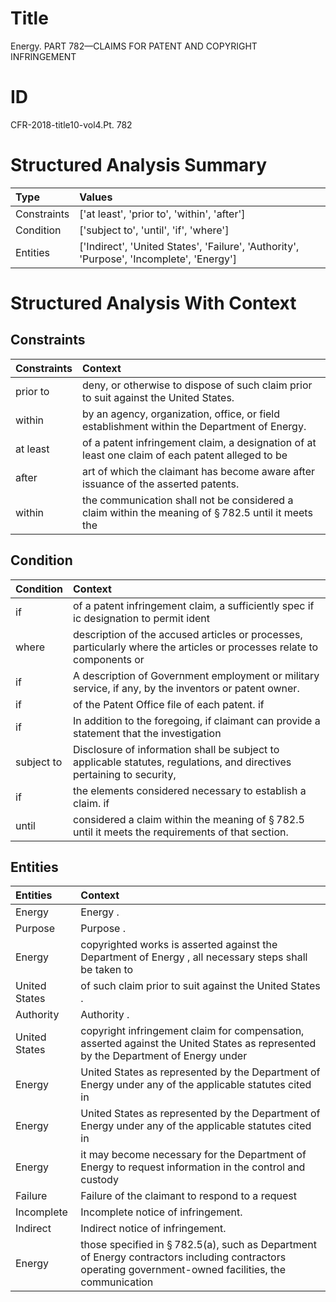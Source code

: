 # Title

 Energy. PART 782—CLAIMS FOR PATENT AND COPYRIGHT INFRINGEMENT


# ID

 CFR-2018-title10-vol4.Pt. 782


# Structured Analysis Summary

| Type        | Values                                                                                   |
|:------------|:-----------------------------------------------------------------------------------------|
| Constraints | ['at least', 'prior to', 'within', 'after']                                              |
| Condition   | ['subject to', 'until', 'if', 'where']                                                   |
| Entities    | ['Indirect', 'United States', 'Failure', 'Authority', 'Purpose', 'Incomplete', 'Energy'] |


# Structured Analysis With Context

 


## Constraints

| Constraints   | Context                                                                                                       |
|:--------------|:--------------------------------------------------------------------------------------------------------------|
| prior to      | deny, or otherwise to dispose of such claim prior to  suit against the United States.                         |
| within        | by an agency, organization, office, or field establishment within  the Department of Energy.                  |
| at least      | of a patent infringement claim, a designation of at least one claim of each patent alleged to be              |
| after         | art of which the claimant has become aware after  issuance of the asserted patents.                           |
| within        | the communication shall not be considered a claim within the meaning of &#167;&#8201;782.5 until it meets the |


## Condition

| Condition   | Context                                                                                                                 |
|:------------|:------------------------------------------------------------------------------------------------------------------------|
| if          | of a patent infringement claim, a sufficiently spec if ic designation to permit ident                                   |
| where       | description of the accused articles or processes, particularly where the articles or processes relate to components or  |
| if          | A description of Government employment or military service, if  any, by the inventors or patent owner.                  |
| if          | of the Patent Office file of each patent. if                                                                            |
| if          | In addition to the foregoing,  if claimant can provide a statement that the investigation                               |
| subject to  | Disclosure of information shall be  subject to applicable statutes, regulations, and directives pertaining to security, |
| if          | the elements considered necessary to establish a claim. if                                                              |
| until       | considered a claim within the meaning of &#167;&#8201;782.5 until  it meets the requirements of that section.           |


## Entities

| Entities      | Context                                                                                                                                                           |
|:--------------|:------------------------------------------------------------------------------------------------------------------------------------------------------------------|
| Energy        | Energy .                                                                                                                                                          |
| Purpose       | Purpose .                                                                                                                                                         |
| Energy        | copyrighted works is asserted against the Department of Energy , all necessary steps shall be taken to                                                            |
| United States | of such claim prior to suit against the United States .                                                                                                           |
| Authority     | Authority .                                                                                                                                                       |
| United States | copyright infringement claim for compensation, asserted against the United States as represented by the Department of Energy under                                |
| Energy        | United States as represented by the Department of Energy under any of the applicable statutes cited in                                                            |
| Energy        | United States as represented by the Department of Energy under any of the applicable statutes cited in                                                            |
| Energy        | it may become necessary for the Department of Energy to request information in the control and custody                                                            |
| Failure       | Failure of the claimant to respond to a request                                                                                                                   |
| Incomplete    | Incomplete  notice of infringement.                                                                                                                               |
| Indirect      | Indirect  notice of infringement.                                                                                                                                 |
| Energy        | those specified in &#167;&#8201;782.5(a), such as Department of Energy contractors including contractors operating government-owned facilities, the communication |


